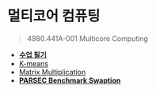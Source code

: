 멀티코어 컴퓨팅
========
> 4980.441A-001 Multicore Computing

- **[수업 필기](note.md)**
- [K-means](https://github.com/simnalamburt/snucse.k-means)
- [Matrix Multiplication](https://github.com/simnalamburt/snucse.matmul)
- **[PARSEC Benchmark Swaption](https://github.com/simnalamburt/snucse.swaptions)**
